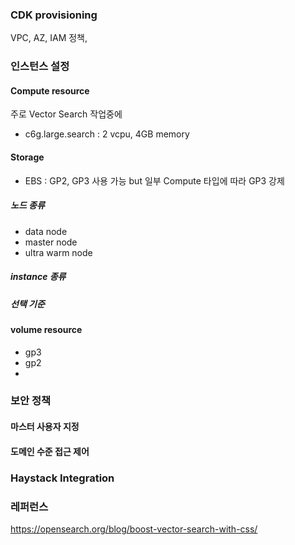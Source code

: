 
### CDK provisioning
VPC, AZ,  IAM 정책, 

### 인스턴스 설정
#### Compute resource
주로 Vector Search 작업중에 
- c6g.large.search : 2 vcpu, 4GB memory

#### Storage
- EBS : GP2, GP3 사용 가능 but 일부 Compute 타입에 따라 GP3 강제

##### 노드 종류
- data node
- master node
- ultra warm node

##### instance 종류


##### 선택 기준



#### volume resource
- gp3
- gp2
- 

### 보안 정책

#### 마스터 사용자 지정



#### 도메인 수준 접근 제어




### Haystack Integration




### 레퍼런스
https://opensearch.org/blog/boost-vector-search-with-css/